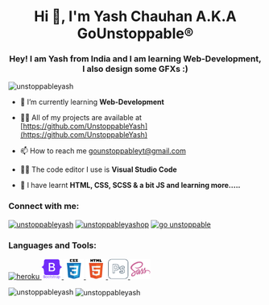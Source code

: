 <h1 align="center">Hi 👋, I'm Yash Chauhan A.K.A GoUnstoppable®</h1>
<h3 align="center">Hey! I am Yash from India and I am learning Web-Development, I also design some GFXs :)</h3>

<p align="left"> <img src="https://komarev.com/ghpvc/?username=unstoppableyash&label=Profile%20views&color=0e75b6&style=flat" alt="unstoppableyash" /> </p>

- 🌱 I’m currently learning **Web-Development**

- 👨‍💻 All of my projects are available at [https://github.com/UnstoppableYash](https://github.com/UnstoppableYash)

- 📫 How to reach me [gounstoppableyt@gmail.com](gounstoppableyt@gmail.com)

- 👨‍💻 The code editor I use is **Visual Studio Code**

- 🌱 I have learnt **HTML, CSS, SCSS & a bit JS and learning more.....**

<h3 align="left">Connect with me:</h3>
<p align="left">
<a href="https://codepen.io/unstoppableyash" target="blank"><img align="center" src="https://cdn.jsdelivr.net/npm/simple-icons@3.0.1/icons/codepen.svg" alt="unstoppableyash" height="30" width="40" /></a>
<a href="https://instagram.com/unstoppableyashop" target="blank"><img align="center" src="https://cdn.jsdelivr.net/npm/simple-icons@3.0.1/icons/instagram.svg" alt="unstoppableyashop" height="30" width="40" /></a>
<a href="https://www.youtube.com/c/go unstoppable" target="blank"><img align="center" src="https://cdn.jsdelivr.net/npm/simple-icons@3.0.1/icons/youtube.svg" alt="go unstoppable" height="30" width="40" /></a>
</p>

<h3 align="left">Languages and Tools:</h3>
<p align="left"> <a href="https://heroku.com" target="_blank"> <img src="https://www.vectorlogo.zone/logos/heroku/heroku-icon.svg" alt="heroku" width="40" height="40"/> </a> <a href="https://getbootstrap.com" target="_blank"> <img src="https://raw.githubusercontent.com/devicons/devicon/master/icons/bootstrap/bootstrap-plain-wordmark.svg" alt="bootstrap" width="40" height="40"/> </a> <a href="https://www.w3schools.com/css/" target="_blank"> <img src="https://raw.githubusercontent.com/devicons/devicon/master/icons/css3/css3-original-wordmark.svg" alt="css3" width="40" height="40"/> </a> <a href="https://www.w3.org/html/" target="_blank"> <img src="https://raw.githubusercontent.com/devicons/devicon/master/icons/html5/html5-original-wordmark.svg" alt="html5" width="40" height="40"/> </a> <a href="https://www.photoshop.com/en" target="_blank"> <img src="https://raw.githubusercontent.com/devicons/devicon/master/icons/photoshop/photoshop-line.svg" alt="photoshop" width="40" height="40"/> </a> <a href="https://sass-lang.com" target="_blank"> <img src="https://raw.githubusercontent.com/devicons/devicon/master/icons/sass/sass-original.svg" alt="sass" width="40" height="40"/> </a> </p> 

<p><img align="left" src="https://github-readme-stats.vercel.app/api/top-langs?username=unstoppableyash&show_icons=true&locale=en&layout=compact" alt="unstoppableyash" /></p>

<p>&nbsp;<img align="center" src="https://github-readme-stats.vercel.app/api?username=unstoppableyash&show_icons=true&locale=en" alt="unstoppableyash" /></p>
